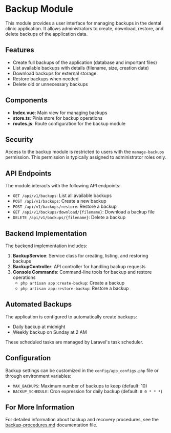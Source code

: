 # Backup Module

This module provides a user interface for managing backups in the dental clinic application. It allows administrators to create, download, restore, and delete backups of the application data.

## Features

- Create full backups of the application (database and important files)
- List available backups with details (filename, size, creation date)
- Download backups for external storage
- Restore backups when needed
- Delete old or unnecessary backups

## Components

- **Index.vue**: Main view for managing backups
- **store.ts**: Pinia store for backup operations
- **routes.js**: Route configuration for the backup module

## Security

Access to the backup module is restricted to users with the `manage-backups` permission. This permission is typically assigned to administrator roles only.

## API Endpoints

The module interacts with the following API endpoints:

- `GET /api/v1/backups`: List all available backups
- `POST /api/v1/backups`: Create a new backup
- `POST /api/v1/backups/restore`: Restore a backup
- `GET /api/v1/backups/download/{filename}`: Download a backup file
- `DELETE /api/v1/backups/{filename}`: Delete a backup

## Backend Implementation

The backend implementation includes:

1. **BackupService**: Service class for creating, listing, and restoring backups
2. **BackupController**: API controller for handling backup requests
3. **Console Commands**: Command-line tools for backup and restore operations
   - `php artisan app:create-backup`: Create a backup
   - `php artisan app:restore-backup`: Restore a backup

## Automated Backups

The application is configured to automatically create backups:

- Daily backup at midnight
- Weekly backup on Sunday at 2 AM

These scheduled tasks are managed by Laravel's task scheduler.

## Configuration

Backup settings can be customized in the `config/app_configs.php` file or through environment variables:

- `MAX_BACKUPS`: Maximum number of backups to keep (default: 10)
- `BACKUP_SCHEDULE`: Cron expression for daily backup (default: `0 0 * * *`)

## For More Information

For detailed information about backup and recovery procedures, see the [backup-procedures.md](../../../docs/backup-procedures.md) documentation file.
